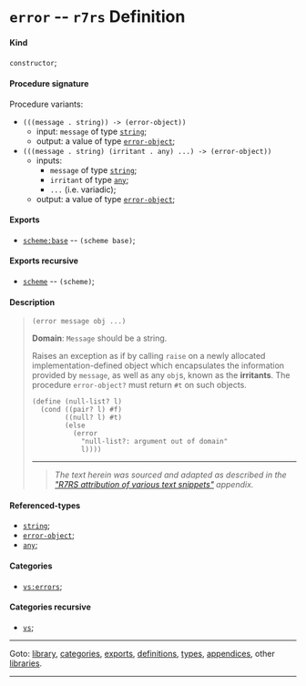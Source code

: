 

<a id='definition__r7rs__error'></a>

# `error` -- `r7rs` Definition


<a id='definition__r7rs__error__kind'></a>

#### Kind

`constructor`;


<a id='definition__r7rs__error__procedure-signature'></a>

#### Procedure signature

Procedure variants:
 * `(((message . string)) -> (error-object))`
   * input: `message` of type [`string`](../../r7rs/types/string.md#type__r7rs__string);
   * output: a value of type [`error-object`](../../r7rs/types/error-object.md#type__r7rs__error-object);
 * `(((message . string) (irritant . any) ...) -> (error-object))`
   * inputs:
     * `message` of type [`string`](../../r7rs/types/string.md#type__r7rs__string);
     * `irritant` of type [`any`](../../r7rs/types/any.md#type__r7rs__any);
     * `...` (i.e. variadic);
   * output: a value of type [`error-object`](../../r7rs/types/error-object.md#type__r7rs__error-object);


<a id='definition__r7rs__error__exports'></a>

#### Exports

 * [`scheme:base`](../../r7rs/exports/scheme_3a_base.md#export__r7rs__scheme_3a_base) -- `(scheme base)`;


<a id='definition__r7rs__error__exports-recursive'></a>

#### Exports recursive

 * [`scheme`](../../r7rs/exports/scheme.md#export__r7rs__scheme) -- `(scheme)`;


<a id='definition__r7rs__error__description'></a>

#### Description

> ````
> (error message obj ...)
> ````
> 
> 
> **Domain**:  `Message` should be a string.
> 
> Raises an exception as if by calling
> `raise` on a newly allocated implementation-defined object which encapsulates
> the information provided by `message`,
> as well as any `obj`s, known as the __irritants__.
> The procedure `error-object?` must return `#t` on such objects.
> 
> ````
> (define (null-list? l)
>   (cond ((pair? l) #f)
>         ((null? l) #t)
>         (else
>           (error
>             "null-list?: argument out of domain"
>             l))))
> ````
> 
> 
> ----
> > *The text herein was sourced and adapted as described in the ["R7RS attribution of various text snippets"](../../r7rs/appendices/attribution.md#appendix__r7rs__attribution) appendix.*


<a id='definition__r7rs__error__referenced-types'></a>

#### Referenced-types

 * [`string`](../../r7rs/types/string.md#type__r7rs__string);
 * [`error-object`](../../r7rs/types/error-object.md#type__r7rs__error-object);
 * [`any`](../../r7rs/types/any.md#type__r7rs__any);


<a id='definition__r7rs__error__categories'></a>

#### Categories

 * [`vs:errors`](../../r7rs/categories/vs_3a_errors.md#category__r7rs__vs_3a_errors);


<a id='definition__r7rs__error__categories-recursive'></a>

#### Categories recursive

 * [`vs`](../../r7rs/categories/vs.md#category__r7rs__vs);

----

Goto: [library](../../r7rs/_index.md#library__r7rs), [categories](../../r7rs/categories/_index.md#toc__r7rs__categories), [exports](../../r7rs/exports/_index.md#toc__r7rs__exports), [definitions](../../r7rs/definitions/_index.md#toc__r7rs__definitions), [types](../../r7rs/types/_index.md#toc__r7rs__types), [appendices](../../r7rs/appendices/_index.md#toc__r7rs__appendices), other [libraries](../../_libraries.md#toc__libraries).

----

